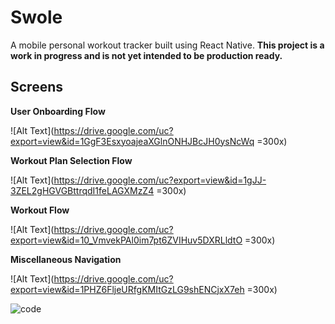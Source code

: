 Swole 
============
A mobile personal workout tracker built using React Native.
**This project is a work in progress and is not yet intended to be production ready.**

## Screens
**User Onboarding Flow**

![Alt Text](https://drive.google.com/uc?export=view&id=1GgF3EsxyoajeaXGlnONHJBcJH0ysNcWq =300x)

**Workout Plan Selection Flow**

![Alt Text](https://drive.google.com/uc?export=view&id=1gJJ-3ZEL2gHGVGBttrqdI1feLAGXMzZ4 =300x)

  **Workout Flow**

  ![Alt Text](https://drive.google.com/uc?export=view&id=10_VmvekPAl0im7pt6ZVIHuv5DXRLldtO =300x)

  **Miscellaneous Navigation** 

![Alt Text](https://drive.google.com/uc?export=view&id=1PHZ6FljeURfgKMItGzLG9shENCjxX7eh =300x)






  

![code](https://upload.wikimedia.org/wikipedia/commons/thumb/e/ee/Gadus_morhua_Cod-2b-Atlanterhavsparken-Norway.JPG/720px-Gadus_morhua_Cod-2b-Atlanterhavsparken-Norway.JPG)